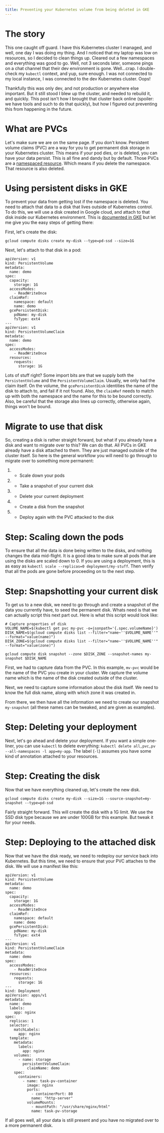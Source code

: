 ```yaml
---
title: Preventing your Kubernetes volume from being deleted in GKE
---
```


# The story

This one caught off guard. I have this Kubernetes cluster I managed, and well, one day I was doing my thing. And I noticed that my laptop was low on resources, so I decided to clean things up. Cleared out a few namespaces and everything was good to go. Well, not 3 seconds later, someone pings on a chat channel that their dev environment is gone. Well...crap. I double-check my `kubectl` context, and yup, sure enough. I was not connected to my local instance, I was connected to the dev Kubernetes cluster. Oops!

Thankfully this was only dev, and not production or anywhere else important. But it still stood I blew up the cluster, and needed to rebuild it, and quickly. This post isn't how I brought that cluster back online (spoiler: we have tools and such to do that quickly), but how I figured out preventing this from happening in the future.

# What are PVCs

Let's make sure we are on the same page. If you don't know. Persistent volume claims (PVC) are a way for you to get permanent disk storage in your Kubernetes cluster. This means if your pod dies, or is deleted, you can have your data persist. This is all fine and dandy but by default. Those PVCs are a [namespaced resource](https://kubernetes.io/docs/concepts/overview/working-with-objects/namespaces/#not-all-objects-are-in-a-namespace). Which means if you delete the namespace. That resource is also deleted.

# Using persistent disks in GKE

To prevent your data from getting lost if the namespace is deleted. You need to attach that data to a disk that lives outside of Kubernetes control. To do this, we will use a disk created in Google cloud, and attach to that disk inside our Kubernetes environment. This is [documented in GKE](https://cloud.google.com/kubernetes-engine/docs/concepts/persistent-volumes) but let me give you the easy steps of getting there:

First, let's create the disk:

```
gcloud compute disks create my-disk --type=pd-ssd --size=1G
```

Next, let's attach to that disk in a pod:

```
apiVersion: v1
kind: PersistentVolume
metadata:
  name: demo
spec:
  capacity:
    storage: 1G
  accessModes:
    - ReadWriteOnce
  claimRef:
    namespace: default
    name: demo
  gcePersistentDisk:
    pdName: my-disk
    fsType: ext4
---
apiVersion: v1
kind: PersistentVolumeClaim
metadata:
  name: demo
spec:
  accessModes:
    - ReadWriteOnce
  resources:
    requests:
      storage: 1G
```

Lots of stuff right? Some import bits are that we supply both the `PersistentVolume` and the `PersistentVolumeClaim`. Usually, we only had the claim itself. On the volume, the `gcePersistentDisk` identities the name of the disk to attach to, and fail if it not found. Also, the `claimRef` needs to match up with both the namespace and the name for this to be bound correctly. Also, be careful that the storage also lines up correctly, otherwise again, things won't be bound.

# Migrate to use that disk

So, creating a disk is rather straight forward, but what if you already have a disk and want to migrate over to this? We can do that. All PVCs in GKE already have a disk attached to them. They are just managed outside of the cluster itself. So here is the general workflow you will need to go through to migrate over to something more permanent:

1. - Scale down your pods
1. - Take a snapshot of your current disk
1. - Delete your current deployment
1. - Create a disk from the snapshot
1. - Deploy again with the PVC attacked to the disk

# Step: Scaling down the pods

To ensure that all the data is done being written to the disks, and nothing changes the data mid-flight. It is a good idea to make sure all pods that are using the disks are scaled down to 0. If you are using a deployment, this is as easy as `kubectl scale --replicas=0 deployment/my-stuff`. Then verify that all the pods are gone before proceeding on to the next step.

# Step: Snapshotting your current disk

To get us to a new disk, we need to go through and create a snapshot of the data you currently have, to seed the permanent disk. Whats need is that we can actually script this next part out. Here is what this script would look like:

```
# Capture properties of disk
VOLUME_NAME=$(kubectl get pvc my-pvc -o=jsonpath='{.spec.volumeName}')
DISK_NAME=$(gcloud compute disks list --filter="name~''$VOLUME_NAME''" --format="value(name)")
DISK_ZONE=$(gcloud compute disks list --filter="name~''$VOLUME_NAME''" --format="value(zone)")

gcloud compute disk snapshot --zone $DISK_ZONE --snapshot-names my-snapshot $DISK_NAME
```

First, we had to capture data from the PVC. In this example, `mv-pvc` would be the name of the PVC you create in your cluster. We capture the volume name which is the name of the disk created outside of the cluster.

Next, we need to capture some information about the disk itself. We need to know the full disk name, along with which zone it was created in.

From there, we then have all the information we need to create our snapshot `my-snapshot` (all these names can be tweaked, and are given as examples).

# Step: Deleting your deployment

Next, let's go ahead and delete your deployment. If you want a simple one-liner, you can use `kubectl` to delete everything: `kubectl delete all,pvc,pv --all-namespaces -l app=my-app`. The label (`-l`) assumes you have some kind of annotation attached to your resources.

# Step: Creating the disk

Now that we have everything cleaned up, let's create the new disk.

```
gcloud compute disks create my-disk --size=1G --source-snapshot=my-snapshot --type=pd-ssd
```

Fairly straight forward. This will create the disk with a 1G limit. We use the SSD disk type because we are under 100GB for this example. But tweak it for your needs.

# Step: Deploying to the attached disk

Now that we have the disk ready, we need to redeploy our service back into Kubernetes. But this time, we need to ensure that your PVC attaches to the disk. We will use a manifest like this:

```
apiVersion: v1
kind: PersistentVolume
metadata:
  name: demo
spec:
  capacity:
    storage: 1G
  accessModes:
    - ReadWriteOnce
  claimRef:
    namespace: default
    name: demo
  gcePersistentDisk:
    pdName: my-disk
    fsType: ext4
---
apiVersion: v1
kind: PersistentVolumeClaim
metadata:
  name: demo
spec:
  accessModes:
    - ReadWriteOnce
  resources:
    requests:
      storage: 1G
---
kind: Deployment
apiVersion: apps/v1
metadata:
  name: demo
  labels:
    app: nginx
spec:
  replicas: 1
  selector:
    matchLabels:
      app: nginx
  template:
    metadata:
      labels:
        app: nginx
    volumes:
      - name: storage
        persistentVolumeClaim:
          claimName: demo
    spec:
      containers:
        - name: task-pv-container
          image: nginx
          ports:
            - containerPort: 80
            name: "http-server"
          volumeMounts:
            - mountPath: "/usr/share/nginx/html"
            name: task-pv-storage
```

If all goes well, all your data is still present and you have no migrated over to a more permanent disk.

